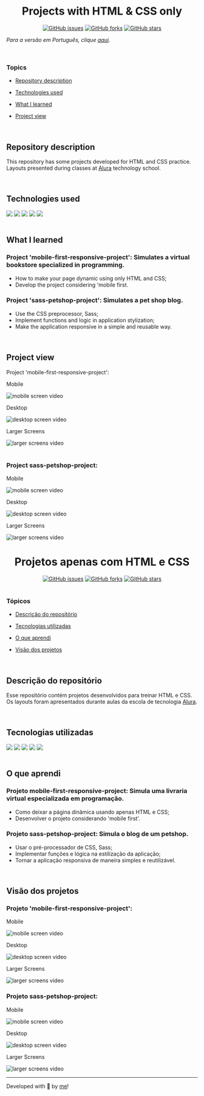 
<h1 align='center'> Projects with HTML & CSS only </h1>

<div align='center'>
   <a href="https://github.com/Caroline-Barbosa-Vilar/html-css-projects-only/issues"><img alt="GitHub issues" src="https://img.shields.io/github/issues/Caroline-Barbosa-Vilar/html-css-projects-only"></a>
	<a href="https://github.com/Caroline-Barbosa-Vilar/html-css-projects-only/network"><img alt="GitHub forks" src="https://img.shields.io/github/forks/Caroline-Barbosa-Vilar/html-css-projects-only"></a>
	<a href="https://github.com/Caroline-Barbosa-Vilar/html-css-projects-only/stargazers"><img alt="GitHub stars" src="https://img.shields.io/github/stars/Caroline-Barbosa-Vilar/html-css-projects-only"></a>
</div>


_Para a versão em Português, clique [aqui](#portuguese)._

<br>

### Topics

- [Repository description](#repository-description)

- [Technologies used](#technologies-used)

- [What I learned](#what-I-learned)

- [Project view](#project-view)

<br>

## Repository description

<p align="justify">

This repository has some projects developed for HTML and CSS practice. Layouts presented during classes at [Alura](https://www.alura.com.br) technology school.
</p>

<br>

## Technologies used

<div>
  <img src="https://img.shields.io/badge/HTML5-E34F26?style=for-the-badge&logo=html5&logoColor=white">
  <img src="https://img.shields.io/badge/CSS3-1572B6?style=for-the-badge&logo=css3&logoColor=white">
  <img src="https://img.shields.io/badge/BOOTSTRAP5-7836F9?style=for-the-badge&logo=bootstrap&logoColor=white">
  <img src="https://img.shields.io/badge/Sass-CF649A?style=for-the-badge&logo=sass&logoColor=white">
  <img src="https://img.shields.io/badge/Tailwind-38BDF8?style=for-the-badge&logo=tailwind&logoColor=white">
</div>

<br>

## What I learned

### Project 'mobile-first-responsive-project': Simulates a virtual bookstore specialized in programming.
- How to make your page dynamic using only HTML and CSS;
- Develop the project considering 'mobile first.

### Project 'sass-petshop-project': Simulates a pet shop blog.
- Use the CSS preprocessor, Sass;
- Implement functions and logic in application stylization;
- Make the application responsive in a simple and reusable way.

<br>

## Project view

Project 'mobile-first-responsive-project': 

Mobile

<img src="./mobile-first-responsive-project/assets/mobile.gif" alt="mobile screen video">

Desktop 

<img src="./mobile-first-responsive-project/assets/desktop.gif" alt="desktop screen video">

Larger Screens 

<img src="./mobile-first-responsive-project/assets/larger-screens.gif" alt="larger screens video"> 

<br>

<br>

### Project sass-petshop-project:

Mobile

<img src="./sass-petshop-project/img/mobile.gif" alt="mobile screen video">

Desktop 

<img src="./sass-petshop-project/img/desktop.gif" alt="desktop screen video">

Larger Screens 

<img src="./sass-petshop-project/img/larger-screens.gif" alt="larger screens video"> 

<br>

<div id="portuguese">


<h1 align='center'> Projetos apenas com HTML e CSS </h1>

<div align='center'>
   <a href="https://github.com/Caroline-Barbosa-Vilar/html-css-projects-only/issues"><img alt="GitHub issues" src="https://img.shields.io/github/issues/Caroline-Barbosa-Vilar/html-css-projects-only"></a>
	<a href="https://github.com/Caroline-Barbosa-Vilar/html-css-projects-only/network"><img alt="GitHub forks" src="https://img.shields.io/github/forks/Caroline-Barbosa-Vilar/html-css-projects-only"></a>
	<a href="https://github.com/Caroline-Barbosa-Vilar/html-css-projects-only/stargazers"><img alt="GitHub stars" src="https://img.shields.io/github/stars/Caroline-Barbosa-Vilar/html-css-projects-only"></a>
</div>

<br>

### Tópicos 

- [Descrição do repositório](#descrição-do-repositório)

- [Tecnologias utilizadas](#tecnologias-utilizadas)

- [O que aprendi](#o-que-aprendi)

- [Visão dos projetos](#visão-dos-projetos)

<br>

## Descrição do repositório 

<p align="justify">

Esse repositório contém projetos desenvolvidos para treinar HTML e CSS. Os layouts foram apresentados durante aulas da escola de tecnologia [Alura](https://www.alura.com.br).
</p>

<br>

## Tecnologias utilizadas

<div>
  <img src="https://img.shields.io/badge/HTML5-E34F26?style=for-the-badge&logo=html5&logoColor=white">
  <img src="https://img.shields.io/badge/CSS3-1572B6?style=for-the-badge&logo=css3&logoColor=white">
  <img src="https://img.shields.io/badge/BOOTSTRAP5-7836F9?style=for-the-badge&logo=bootstrap&logoColor=white">
  <img src="https://img.shields.io/badge/Sass-CF649A?style=for-the-badge&logo=sass&logoColor=white">
  <img src="https://img.shields.io/badge/Tailwind-38BDF8?style=for-the-badge&logo=tailwind&logoColor=white">
</div>

<br>

## O que aprendi
	
### Projeto mobile-first-responsive-project: Simula uma livraria virtual especializada em programação.
- Como deixar a página dinâmica usando apenas HTML e CSS;
- Desenvolver o projeto considerando 'mobile first'.


### Projeto sass-petshop-project: Simula o blog de um petshop.
- Usar o pré-processador de CSS, Sass;
- Implementar funções e lógica na estilização da aplicação;
- Tornar a aplicação responsiva de maneira simples e reutilizável.

<br>

## Visão dos projetos

### Projeto 'mobile-first-responsive-project': 

Mobile

<img src="./mobile-first-responsive-project/assets/mobile.gif" alt="mobile screen video">

Desktop 

<img src="./mobile-first-responsive-project/assets/desktop.gif" alt="desktop screen video">

Larger Screens 

<img src="./mobile-first-responsive-project/assets/larger-screens.gif" alt="larger screens video"> 
<br>

### Projeto sass-petshop-project:

Mobile

<img src="./sass-petshop-project/img/mobile.gif" alt="mobile screen video">

Desktop 

<img src="./sass-petshop-project/img/desktop.gif" alt="desktop screen video">

Larger Screens 

<img src="./sass-petshop-project/img/larger-screens.gif" alt="larger screens video"> 
		
<br>
<hr>

Developed with 🧡 by [me](https://www.linkedin.com/in/carolinebarbosavilar/)!
